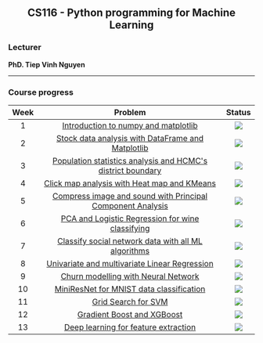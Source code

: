 <div align ='center'>
  
## CS116 - Python programming for Machine Learning
</div>

### Lecturer

<b> PhD. Tiep Vinh Nguyen </b>

---

### Course progress
| Week | Problem | Status | 
|:---:|:---:|:--:|
| 1 | [Introduction to numpy and matplotlib](https://github.com/ngctnnnn/CS116/tree/main/Week1) | ![](https://img.shields.io/badge/-Done-brightgreen) | 
| 2 | [Stock data analysis with DataFrame and Matplotlib](https://github.com/ngctnnnn/CS116/tree/main/Week2) | ![](https://img.shields.io/badge/-Done-brightgreen) | 
| 3 | [Population statistics analysis and HCMC's district boundary](https://github.com/ngctnnnn/CS116/tree/main/Week3) | ![](https://img.shields.io/badge/-Done-brightgreen) | 
| 4 | [Click map analysis with Heat map and KMeans](https://github.com/ngctnnnn/CS116/tree/main/Week4) | ![](https://img.shields.io/badge/-Done-brightgreen) |
| 5 | [Compress image and sound with Principal Component Analysis](https://github.com/ngctnnnn/CS116/tree/main/Week5) | ![](https://img.shields.io/badge/-Done-brightgreen)
| 6 | [PCA and Logistic Regression for wine classifying](https://github.com/ngctnnnn/CS116/tree/main/Week6) |![](https://img.shields.io/badge/-Done-brightgreen)
| 7 | [Classify social network data with all ML algorithms](https://github.com/ngctnnnn/CS116/tree/main/Week7) | ![](https://img.shields.io/badge/-Done-brightgreen)
| 8 | [Univariate and multivariate Linear Regression](https://github.com/ngctnnnn/CS116/tree/main/Week8) | ![](https://img.shields.io/badge/-Done-brightgreen)
| 9 | [Churn modelling with Neural Network](https://github.com/ngctnnnn/CS116/tree/main/Week9) | ![](https://img.shields.io/badge/-Done-brightgreen) 
| 10 | [MiniResNet for MNIST data classification](https://github.com/ngctnnnn/CS116/tree/main/Week10)  | ![](https://img.shields.io/badge/-Done-brightgreen) 
| 11 | [Grid Search for SVM](https://github.com/ngctnnnn/CS116/tree/main/Week11)  | ![](https://img.shields.io/badge/-Done-brightgreen) 
| 12 | [Gradient Boost and XGBoost](https://github.com/ngctnnnn/CS116/tree/main/Week12)  | ![](https://img.shields.io/badge/-Done-brightgreen)  
| 13 | [Deep learning for feature extraction](https://github.com/ngctnnnn/CS116/tree/main/Week13) | ![](https://img.shields.io/badge/-Done-brightgreen) 